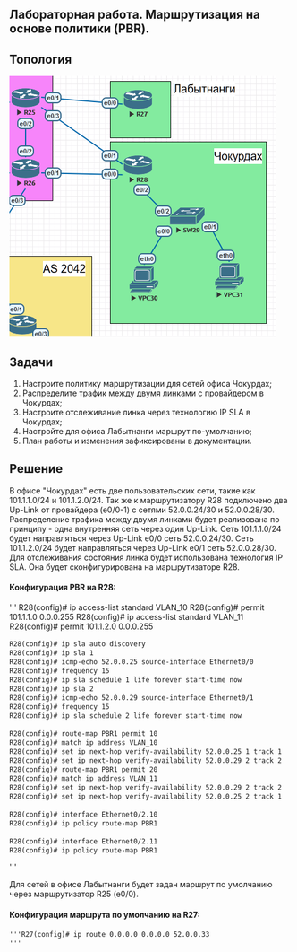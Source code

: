 Лабораторная работа. Маршрутизация на основе политики (PBR). 
---------

Топология
---------

![](media/073df55cf8a389967d537a5c28c4e12e.png)

Задачи
---------

1. Настроите политику маршрутизации для сетей офиса Чокурдах;
2. Распределите трафик между двумя линками с провайдером в Чокурдах;
3. Настроите отслеживание линка через технологию IP SLA в Чокурдах;
4. Настройте для офиса Лабытнанги маршрут по-умолчанию;
5. План работы и изменения зафиксированы в документации.


Решение
---------

В офисе "Чокурдах" есть две пользовательских сети, такие как 101.1.1.0/24 и 101.1.2.0/24.
Так же к маршрутизатору R28 подключено два Up-Link от провайдера (e0/0-1) с сетями 52.0.0.24/30 и 52.0.0.28/30.
Распределение трафика между двумя линками будет реализована по принципу - одна внутренняя сеть через один Up-Link.
Сеть 101.1.1.0/24 будет направляться через Up-Link e0/0 сеть 52.0.0.24/30.
Сеть 101.1.2.0/24 будет направляться через Up-Link e0/1 сеть 52.0.0.28/30.
Для отслеживания состояния линка будет использована технология IP SLA. Она будет сконфигурирована на маршрутизаторе R28.

#### Конфигурация PBR на R28:

'''
	R28(config)# ip access-list standard VLAN_10
	R28(config)# permit 101.1.1.0 0.0.0.255
	R28(config)# ip access-list standard VLAN_11
	R28(config)# permit 101.1.2.0 0.0.0.255

	R28(config)# ip sla auto discovery
	R28(config)# ip sla 1
	R28(config)# icmp-echo 52.0.0.25 source-interface Ethernet0/0
	R28(config)# frequency 15
	R28(config)# ip sla schedule 1 life forever start-time now
	R28(config)# ip sla 2
	R28(config)# icmp-echo 52.0.0.29 source-interface Ethernet0/1
	R28(config)# frequency 15
	R28(config)# ip sla schedule 2 life forever start-time now

	R28(config)# route-map PBR1 permit 10
	R28(config)# match ip address VLAN_10
	R28(config)# set ip next-hop verify-availability 52.0.0.25 1 track 1
	R28(config)# set ip next-hop verify-availability 52.0.0.29 2 track 2
	R28(config)# route-map PBR1 permit 20
	R28(config)# match ip address VLAN_11
	R28(config)# set ip next-hop verify-availability 52.0.0.29 2 track 2
	R28(config)# set ip next-hop verify-availability 52.0.0.25 2 track 1
	
	R28(config)# interface Ethernet0/2.10
	R28(config)# ip policy route-map PBR1

	R28(config)# interface Ethernet0/2.11
	R28(config)# ip policy route-map PBR1

'''

Для сетей в офисе Лабытнанги будет задан маршрут по умолчанию через маршрутизатор R25 (e0/0).

#### Конфигурация маршрута по умолчанию на R27:

	'''R27(config)# ip route 0.0.0.0 0.0.0.0 52.0.0.33
	'''
